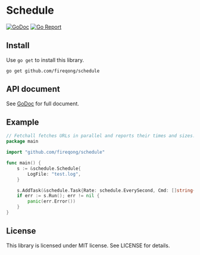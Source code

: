 # Schedule #

[![GoDoc](https://godoc.org/github.com/fireqong/schedule?status.svg)](https://godoc.org/github.com/fireqong/schedule)
[![Go Report](https://goreportcard.com/badge/github.com/fireqong/schedule)](https://goreportcard.com/report/github.com/fireqong/schedule)

## Install ##

Use `go get` to install this library.

    go get github.com/fireqong/schedule
    
## API document ##

See [GoDoc](https://godoc.org/github.com/fireqong/schedule) for full document.

## Example ##

```go
// Fetchall fetches URLs in parallel and reports their times and sizes.
package main

import "github.com/fireqong/schedule"

func main() {
	s := &schedule.Schedule{
		LogFile: "test.log",
	}

	s.AddTask(&schedule.Task{Rate: schedule.EverySecond, Cmd: []string{"php", "-r", "file_put_contents('test.txt', 1, FILE_APPEND);"}})
	if err := s.Run(); err != nil {
		panic(err.Error())
	}
}
```

## License ##

This library is licensed under MIT license. See LICENSE for details.